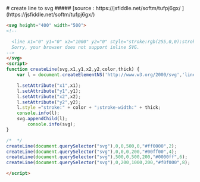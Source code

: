 <div class="markdown-body">
# create line to svg 
##### [source : https://jsfiddle.net/softm/tufpj6gx/ ](https://jsfiddle.net/softm/tufpj6gx/)

```html
<svg height="400" width="500">
<!--

  <line x1="0" y1="0" x2="1000" y2="0" style="stroke:rgb(255,0,0);stroke-width:2" />
  Sorry, your browser does not support inline SVG.
-->    
</svg>
<script>
function createLine(svg,x1,y1,x2,y2,color,thick) {
    var l = document.createElementNS('http://www.w3.org/2000/svg','line');

    l.setAttribute("x1",x1);
    l.setAttribute("y1",y1);    
    l.setAttribute("x2",x2);    
    l.setAttribute("y2",y2);        
    l.style ="stroke:" + color + ";stroke-width:" + thick;
    console.info(l);
    svg.appendChild(l);
		console.info(svg);
}

/*  */
createLine(document.querySelector("svg"),0,0,500,0,"#ff0000",2);
createLine(document.querySelector("svg"),0,0,0,200,"#00ff00",4);
createLine(document.querySelector("svg"),500,0,500,200,"#0000ff",6);
createLine(document.querySelector("svg"),0,200,1000,200,"#f0f000",8);

</script>
```

</div>